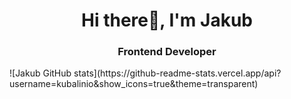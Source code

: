 
<h1 align="center">Hi there👋, I'm Jakub</h1>
<h3 align="center">Frontend Developer</h3>
![Jakub GitHub stats](https://github-readme-stats.vercel.app/api?username=kubalinio&show_icons=true&theme=transparent)
<!--
**kubalinio/kubalinio** is a ✨ _special_ ✨ repository because its `README.md` (this file) appears on your GitHub profile.

Here are some ideas to get you started:

- 🔭 I’m currently working on ...
- 🌱 I’m currently learning ...
- 👯 I’m looking to collaborate on ...
- 🤔 I’m looking for help with ...
- 💬 Ask me about ...
- 📫 How to reach me: ...
- 😄 Pronouns: ...
- ⚡ Fun fact: ...
-->

